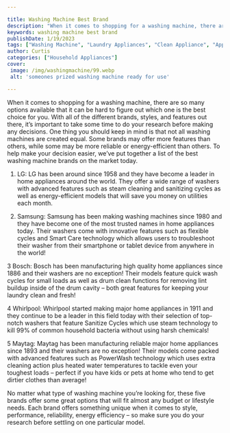 ```yaml
---

title: Washing Machine Best Brand
description: "When it comes to shopping for a washing machine, there are so many options available that it can be hard to figure out which one i...learn more"
keywords: washing machine best brand
publishDate: 1/19/2023
tags: ["Washing Machine", "Laundry Appliances", "Clean Appliance", "Appliance Brand", "Appliance Guide"]
author: Curtis
categories: ["Household Appliances"]
cover: 
 image: /img/washingmachine/99.webp
 alt: 'someones prized washing machine ready for use'

---
```


When it comes to shopping for a washing machine, there are so many options available that it can be hard to figure out which one is the best choice for you. With all of the different brands, styles, and features out there, it’s important to take some time to do your research before making any decisions. One thing you should keep in mind is that not all washing machines are created equal. Some brands may offer more features than others, while some may be more reliable or energy-efficient than others. To help make your decision easier, we’ve put together a list of the best washing machine brands on the market today.

1. LG: LG has been around since 1958 and they have become a leader in home appliances around the world. They offer a wide range of washers with advanced features such as steam cleaning and sanitizing cycles as well as energy-efficient models that will save you money on utilities each month.

2. Samsung: Samsung has been making washing machines since 1980 and they have become one of the most trusted names in home appliances today. Their washers come with innovative features such as flexible cycles and Smart Care technology which allows users to troubleshoot their washer from their smartphone or tablet device from anywhere in the world! 

3 Bosch: Bosch has been manufacturing high quality home appliances since 1886 and their washers are no exception! Their models feature quick wash cycles for small loads as well as drum clean functions for removing lint buildup inside of the drum cavity – both great features for keeping your laundry clean and fresh! 

4 Whirlpool: Whirlpool started making major home appliances in 1911 and they continue to be a leader in this field today with their selection of top-notch washers that feature Sanitize Cycles which use steam technology to kill 99% of common household bacteria without using harsh chemicals! 

5 Maytag: Maytag has been manufacturing reliable major home appliances since 1893 and their washers are no exception! Their models come packed with advanced features such as PowerWash technology which uses extra cleaning action plus heated water temperatures to tackle even your toughest loads – perfect if you have kids or pets at home who tend to get dirtier clothes than average! 

 No matter what type of washing machine you’re looking for, these five brands offer some great options that will fit almost any budget or lifestyle needs. Each brand offers something unique when it comes to style, performance, reliability, energy efficiency – so make sure you do your research before settling on one particular model.
